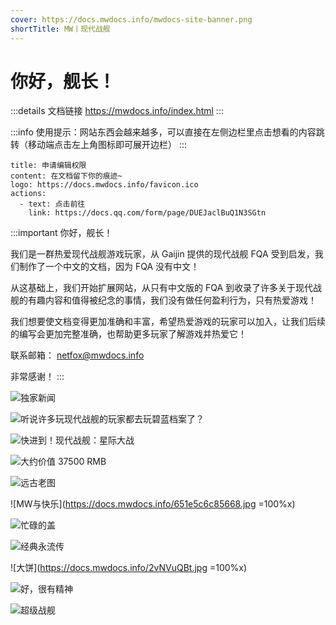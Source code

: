 ```yaml
---
cover: https://docs.mwdocs.info/mwdocs-site-banner.png
shortTitle: MW丨现代战舰
---
```


# 你好，舰长！

:::details 文档链接
https://mwdocs.info/index.html
:::

:::info 使用提示：网站东西会越来越多，可以直接在左侧边栏里点击想看的内容跳转（移动端点击左上角图标即可展开边栏）
:::

```component VPBanner
title: 申请编辑权限
content: 在文档留下你的痕迹~
logo: https://docs.mwdocs.info/favicon.ico
actions:
  - text: 点击前往
    link: https://docs.qq.com/form/page/DUEJaclBuQ1N3SGtn
```

:::important 你好，舰长！

我们是一群热爱现代战舰游戏玩家，从 Gaijin 提供的现代战舰 FQA 受到启发，我们制作了一个中文的文档，因为 FQA 没有中文！

从这基础上，我们开始扩展网站，从只有中文版的 FQA 到收录了许多关于现代战舰的有趣内容和值得被纪念的事情，我们没有做任何盈利行为，只有热爱游戏！

我们想要使文档变得更加准确和丰富，希望热爱游戏的玩家可以加入，让我们后续的编写会更加完整准确，也帮助更多玩家了解游戏并热爱它！

联系邮箱：
netfox@mwdocs.info

非常感谢！
:::

![独家新闻](https://docs.mwdocs.info/Image_1700662795112.jpg)

![听说许多玩现代战舰的玩家都去玩碧蓝档案了？](https://docs.mwdocs.info/b87749ed98ba8c8f812173a46875a0bb.jpg)

![快进到！现代战舰：星际大战](https://docs.mwdocs.info/Image_1698843530122.jpg)

![大约价值 37500 RMB](https://docs.mwdocs.info/Image_1696862138169.jpg)

![远古老图](https://docs.mwdocs.info/9ec360d85ac8b120789b4d98b12c455d_720.png)

![MW与快乐](https://docs.mwdocs.info/651e5c6c85668.jpg =100%x)

![忙碌的盖](https://docs.mwdocs.info/xIzLcFxv.jpg)

![经典永流传](https://docs.mwdocs.info/BeiWang-GO-html.jpg)

![大饼](https://docs.mwdocs.info/2vNVuQBt.jpg =100%x)

![好，很有精神](https://docs.mwdocs.info/PkwGCfuT.jpg)

![超级战舰](https://docs.mwdocs.info/5Fz4euch.jpg)

